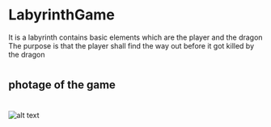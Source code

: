 # LabyrinthGame

It is a labyrinth contains basic elements which are the player and the dragon
The purpose is that the player shall find the way out before it got killed by the dragon
##
##
##
#
## photage of the game 
#
![alt text](https://github.com/aliKatlabi/LabyrinthGame/blob/master/Lgame.gif)
